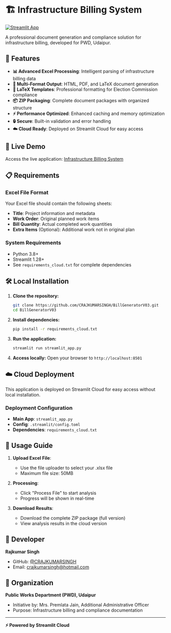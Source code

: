 # 🏗️ Infrastructure Billing System

[![Streamlit App](https://static.streamlit.io/badges/streamlit_badge_black_white.svg)](https://billgeneratorv03.streamlit.app)

A professional document generation and compliance solution for infrastructure billing, developed for PWD, Udaipur.

## 🎯 Features

- **📊 Advanced Excel Processing**: Intelligent parsing of infrastructure billing data
- **📄 Multi-Format Output**: HTML, PDF, and LaTeX document generation
- **📐 LaTeX Templates**: Professional formatting for Election Commission compliance
- **📦 ZIP Packaging**: Complete document packages with organized structure
- **⚡ Performance Optimized**: Enhanced caching and memory optimization
- **🔒 Secure**: Built-in validation and error handling
- **☁️ Cloud Ready**: Deployed on Streamlit Cloud for easy access

## 🚀 Live Demo

Access the live application: [Infrastructure Billing System](https://billgeneratorv03.streamlit.app)

## 📋 Requirements

### Excel File Format
Your Excel file should contain the following sheets:
- **Title**: Project information and metadata
- **Work Order**: Original planned work items
- **Bill Quantity**: Actual completed work quantities
- **Extra Items** (Optional): Additional work not in original plan

### System Requirements
- Python 3.8+
- Streamlit 1.28+
- See `requirements_cloud.txt` for complete dependencies

## 🛠️ Local Installation

1. **Clone the repository:**
   ```bash
   git clone https://github.com/CRAJKUMARSINGH/BillGeneratorV03.git
   cd BillGeneratorV03
   ```

2. **Install dependencies:**
   ```bash
   pip install -r requirements_cloud.txt
   ```

3. **Run the application:**
   ```bash
   streamlit run streamlit_app.py
   ```

4. **Access locally:**
   Open your browser to `http://localhost:8501`

## ☁️ Cloud Deployment

This application is deployed on Streamlit Cloud for easy access without local installation.

### Deployment Configuration
- **Main App**: `streamlit_app.py`
- **Config**: `.streamlit/config.toml`
- **Dependencies**: `requirements_cloud.txt`

## 📖 Usage Guide

1. **Upload Excel File**: 
   - Use the file uploader to select your .xlsx file
   - Maximum file size: 50MB

2. **Processing**: 
   - Click "Process File" to start analysis
   - Progress will be shown in real-time

3. **Download Results**: 
   - Download the complete ZIP package (full version)
   - View analysis results in the cloud version

## 👤 Developer

**Rajkumar Singh**
- GitHub: [@CRAJKUMARSINGH](https://github.com/CRAJKUMARSINGH)
- Email: crajkumarsingh@hotmail.com

## 🏢 Organization

**Public Works Department (PWD), Udaipur**
- Initiative by: Mrs. Premlata Jain, Additional Administrative Officer
- Purpose: Infrastructure billing and compliance documentation

---

**⚡ Powered by Streamlit Cloud**
